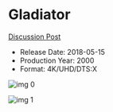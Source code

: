 # Gladiator

[Discussion Post](https://www.avsforum.com/threads/bass-eq-for-filtered-movies.2995212/post-56788070)

* Release Date: 2018-05-15
* Production Year: 2000
* Format: 4K/UHD/DTS:X

![img 0](https://i.imgur.com/3WQUWz7.jpg)

![img 1](https://i.imgur.com/ThEQLjr.jpg)

